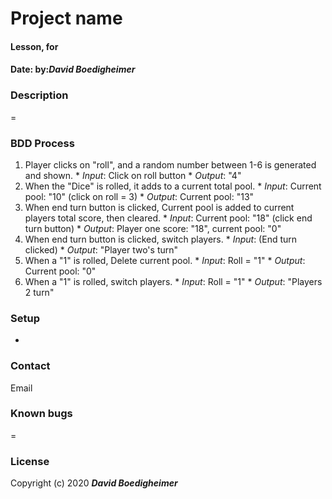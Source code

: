 # Project name
#### Lesson, for
#### Date:  by:_**David Boedigheimer**_
### Description
=
### BDD Process
  1. Player clicks on "roll", and a random number between 1-6 is generated and shown.
    * *Input*: Click on roll button
    * *Output*: "4"
  2. When the "Dice" is rolled, it adds to a current total pool.
    * *Input*: Current pool: "10" (click on roll = 3)
    * *Output*: Current pool: "13"
  3. When end turn button is clicked, Current pool is added to current players total score, then cleared.
    * *Input*: Current pool: "18" (click end turn button)
    * *Output*: Player one score: "18", current pool: "0"
  4. When end turn button is clicked, switch players.
    * *Input*: (End turn clicked)
    * *Output*: "Player two's turn"
  5. When a "1" is rolled, Delete current pool.
    * *Input*: Roll = "1"
    * *Output*: Current pool: "0"
  6. When a "1" is rolled, switch players.
    * *Input*: Roll = "1"
    * *Output*: "Players 2 turn"
### Setup
*
### Contact
Email
### Known bugs
=
### License

Copyright (c) 2020 _**David Boedigheimer**_
